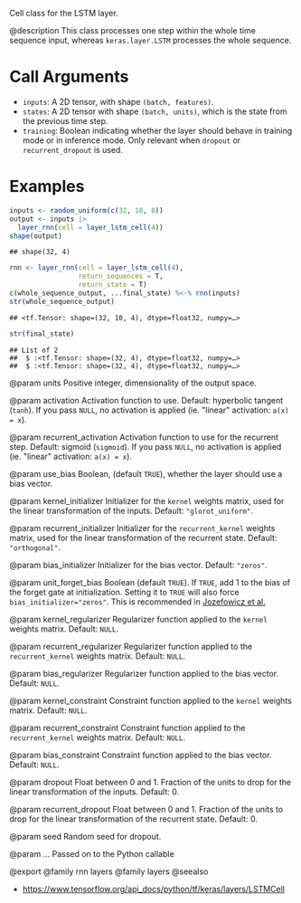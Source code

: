 Cell class for the LSTM layer.

@description
This class processes one step within the whole time sequence input, whereas
`keras.layer.LSTM` processes the whole sequence.

# Call Arguments
- `inputs`: A 2D tensor, with shape `(batch, features)`.
- `states`: A 2D tensor with shape `(batch, units)`, which is the state
    from the previous time step.
- `training`: Boolean indicating whether the layer should behave in
    training mode or in inference mode. Only relevant when `dropout` or
    `recurrent_dropout` is used.

# Examples

```r
inputs <- random_uniform(c(32, 10, 8))
output <- inputs |>
  layer_rnn(cell = layer_lstm_cell(4))
shape(output)
```

```
## shape(32, 4)
```

```r
rnn <- layer_rnn(cell = layer_lstm_cell(4),
                 return_sequences = T,
                 return_state = T)
c(whole_sequence_output, ...final_state) %<-% rnn(inputs)
str(whole_sequence_output)
```

```
## <tf.Tensor: shape=(32, 10, 4), dtype=float32, numpy=…>
```

```r
str(final_state)
```

```
## List of 2
##  $ :<tf.Tensor: shape=(32, 4), dtype=float32, numpy=…>
##  $ :<tf.Tensor: shape=(32, 4), dtype=float32, numpy=…>
```

@param units
Positive integer, dimensionality of the output space.

@param activation
Activation function to use. Default: hyperbolic tangent
(`tanh`). If you pass `NULL`, no activation is applied
(ie. "linear" activation: `a(x) = x`).

@param recurrent_activation
Activation function to use for the recurrent step.
Default: sigmoid (`sigmoid`). If you pass `NULL`, no activation is
applied (ie. "linear" activation: `a(x) = x`).

@param use_bias
Boolean, (default `TRUE`), whether the layer
should use a bias vector.

@param kernel_initializer
Initializer for the `kernel` weights matrix,
used for the linear transformation of the inputs. Default:
`"glorot_uniform"`.

@param recurrent_initializer
Initializer for the `recurrent_kernel`
weights matrix, used for the linear transformation
of the recurrent state. Default: `"orthogonal"`.

@param bias_initializer
Initializer for the bias vector. Default: `"zeros"`.

@param unit_forget_bias
Boolean (default `TRUE`). If `TRUE`,
add 1 to the bias of the forget gate at initialization.
Setting it to `TRUE` will also force `bias_initializer="zeros"`.
This is recommended in [Jozefowicz et al.](
https://github.com/mlresearch/v37/blob/gh-pages/jozefowicz15.pdf)

@param kernel_regularizer
Regularizer function applied to the `kernel` weights
matrix. Default: `NULL`.

@param recurrent_regularizer
Regularizer function applied to the
`recurrent_kernel` weights matrix. Default: `NULL`.

@param bias_regularizer
Regularizer function applied to the bias vector.
Default: `NULL`.

@param kernel_constraint
Constraint function applied to the `kernel` weights
matrix. Default: `NULL`.

@param recurrent_constraint
Constraint function applied to the
`recurrent_kernel` weights matrix. Default: `NULL`.

@param bias_constraint
Constraint function applied to the bias vector.
Default: `NULL`.

@param dropout
Float between 0 and 1. Fraction of the units to drop for the
linear transformation of the inputs. Default: 0.

@param recurrent_dropout
Float between 0 and 1. Fraction of the units to drop
for the linear transformation of the recurrent state. Default: 0.

@param seed
Random seed for dropout.

@param ...
Passed on to the Python callable

@export
@family rnn layers
@family layers
@seealso
+ <https://www.tensorflow.org/api_docs/python/tf/keras/layers/LSTMCell>
